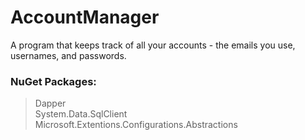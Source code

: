# AccountManager
A program that keeps track of all your accounts - the emails you use, usernames, and passwords.

### NuGet Packages:
> Dapper  
> System.Data.SqlClient  
> Microsoft.Extentions.Configurations.Abstractions

